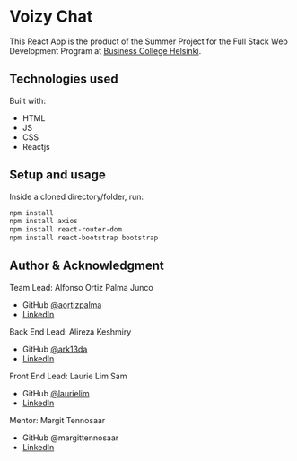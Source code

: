 # Voizy Chat

This React App is the product of the Summer Project for the Full Stack Web Development Program at [Business College Helsinki](//en.bc.fi/qualifications/full-stack-web-developer-program/).

## Technologies used

Built with:

- HTML
- JS
- CSS
- Reactjs

## Setup and usage

Inside a cloned directory/folder, run:

```bash
npm install
npm install axios
npm install react-router-dom
npm install react-bootstrap bootstrap
```

## Author & Acknowledgment

Team Lead: Alfonso Ortiz Palma Junco

- GitHub [@aortizpalma](//github.com/aortizpalma)
- [LinkedIn](//www.linkedin.com/in/ortizpalma/)

Back End Lead: Alireza Keshmiry

- GitHub [@ark13da](//github.com/ark13da)
- [LinkedIn](//www.linkedin.com/in/alireza-keshmiry-63193979/)

Front End Lead: Laurie Lim Sam

- GitHub [@laurielim](//github.com/laurielim)
- [LinkedIn](//www.linkedin.com/in/margittennosaar/)

Mentor: Margit Tennosaar

- GitHub @margittennosaar
- [LinkedIn](//www.linkedin.com/in/margittennosaar/)
